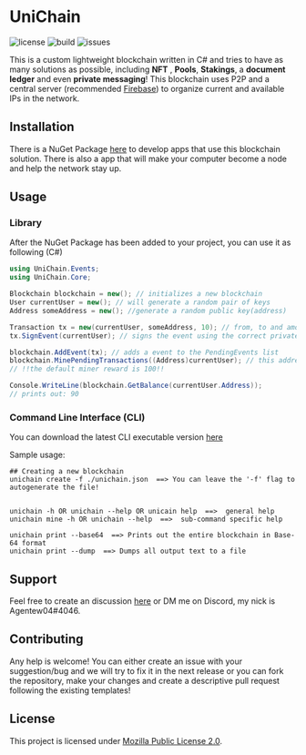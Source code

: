 # UniChain
![license](https://img.shields.io/github/license/Agentew04/UniChain)
![build](https://img.shields.io/github/workflow/status/Agentew04/UniChain/.NET)
![issues](https://img.shields.io/github/issues/Agentew04/UniChain)

This is a custom lightweight blockchain written in C# and tries to have
as many solutions as possible, including **NFT** , **Pools**, **Stakings**,
a **document ledger** and even **private messaging**! This blockchain
uses P2P and a central server (recommended [Firebase](https://firebase.google.com/docs/database))
to organize current and available IPs in the network.


## Installation

There is a NuGet Package [here]() to develop apps that use this
blockchain solution. There is also a app that will make your computer
become a node and help the network stay up.


## Usage

### Library

After the NuGet Package has been added to your project, you can
use it as following (C#)

```cs
using UniChain.Events;
using UniChain.Core;

Blockchain blockchain = new(); // initializes a new blockchain
User currentUser = new(); // will generate a random pair of keys
Address someAddress = new(); //generate a random public key(address)

Transaction tx = new(currentUser, someAddress, 10); // from, to and amount
tx.SignEvent(currentUser); // signs the event using the correct private key

blockchain.AddEvent(tx); // adds a event to the PendingEvents list
blockchain.MinePendingTransactions((Address)currentUser); // this address will receive the miner bonus
// !!the default miner reward is 100!!

Console.WriteLine(blockchain.GetBalance(currentUser.Address));
// prints out: 90
```

### Command Line Interface (CLI)

You can download the latest CLI executable version [here](https://github.com/Agentew04/Unichain/releases/latest)

Sample usage:
```
## Creating a new blockchain
unichain create -f ./unichain.json  ==> You can leave the '-f' flag to autogenerate the file!


unichain -h OR unichain --help OR unicain help  ==>  general help
unichain mine -h OR unichain --help  ==>  sub-command specific help

unichain print --base64  ==> Prints out the entire blockchain in Base-64 format
unichain print --dump  ==> Dumps all output text to a file
```

## Support

Feel free to create an discussion [here](https://github.com/Agentew04/UniChain/discussions) or
DM me on Discord, my nick is Agentew04#4046.

## Contributing

Any help is welcome! You can either create an issue with your 
suggestion/bug and we will try to fix it in the next release 
or you can fork the repository, make your changes and create a 
descriptive pull request following the existing templates!

## License

This project is licensed under [Mozilla Public License 2.0](https://github.com/Agentew04/UniChain/blob/6c714c0e5e2ac241e2bffd99cd9453e0b99b275b/LICENSE).
